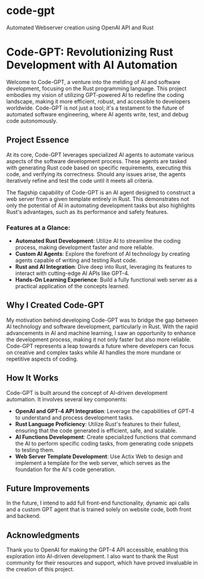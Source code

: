 # code-gpt
Automated Webserver creation using OpenAI API and Rust

# Code-GPT: Revolutionizing Rust Development with AI Automation

Welcome to Code-GPT, a venture into the melding of AI and software development, focusing on the Rust programming language. This project embodies my vision of utilizing GPT-powered AI to redefine the coding landscape, making it more efficient, robust, and accessible to developers worldwide. Code-GPT is not just a tool; it's a testament to the future of automated software engineering, where AI agents write, test, and debug code autonomously.

## Project Essence

At its core, Code-GPT leverages specialized AI agents to automate various aspects of the software development process. These agents are tasked with generating Rust code based on specific requirements, executing this code, and verifying its correctness. Should any issues arise, the agents iteratively refine and test the code until it meets all criteria.

The flagship capability of Code-GPT is an AI agent designed to construct a web server from a given template entirely in Rust. This demonstrates not only the potential of AI in automating development tasks but also highlights Rust's advantages, such as its performance and safety features.

### Features at a Glance:

- **Automated Rust Development**: Utilize AI to streamline the coding process, making development faster and more reliable.
- **Custom AI Agents**: Explore the forefront of AI technology by creating agents capable of writing and testing Rust code.
- **Rust and AI Integration**: Dive deep into Rust, leveraging its features to interact with cutting-edge AI APIs like GPT-4.
- **Hands-On Learning Experience**: Build a fully functional web server as a practical application of the concepts learned.

## Why I Created Code-GPT

My motivation behind developing Code-GPT was to bridge the gap between AI technology and software development, particularly in Rust. With the rapid advancements in AI and machine learning, I saw an opportunity to enhance the development process, making it not only faster but also more reliable. Code-GPT represents a leap towards a future where developers can focus on creative and complex tasks while AI handles the more mundane or repetitive aspects of coding.

## How It Works

Code-GPT is built around the concept of AI-driven development automation. It involves several key components:

- **OpenAI and GPT-4 API Integration**: Leverage the capabilities of GPT-4 to understand and process development tasks.
- **Rust Language Proficiency**: Utilize Rust's features to their fullest, ensuring that the code generated is efficient, safe, and scalable.
- **AI Functions Development**: Create specialized functions that command the AI to perform specific coding tasks, from generating code snippets to testing them.
- **Web Server Template Development**: Use Actix Web to design and implement a template for the web server, which serves as the foundation for the AI's code generation.

## Future Improvements

In the future, I intend to add full front-end functionality, dynamic api calls and a custom GPT agent that is trained solely on website code, both front and backend.

## Acknowledgments

Thank you to OpenAI for making the GPT-4 API accessible, enabling this exploration into AI-driven development. I also want to thank the Rust community for their resources and support, which have proved invaluable in the creation of this project.
